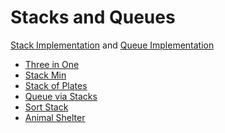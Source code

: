 # Stacks and Queues

[Stack Implementation](https://github.com/charulagrl/data-structures-and-algorithms/blob/master/cracking_the_coding_interview/stack_and_queue/stack.py) and [Queue Implementation](https://github.com/charulagrl/data-structures-and-algorithms/blob/master/cracking_the_coding_interview/stack_and_queue/queue.py)

* [Three in One]()
* [Stack Min](https://github.com/charulagrl/data-structures-and-algorithms/blob/master/cracking_the_coding_interview/stack_and_queue/stack_min.py)
* [Stack of Plates]()
* [Queue via Stacks](https://github.com/charulagrl/data-structures-and-algorithms/blob/master/cracking_the_coding_interview/stack_and_queue/queue_via_stack.py)
* [Sort Stack](https://github.com/charulagrl/data-structures-and-algorithms/blob/master/cracking_the_coding_interview/stack_and_queue/sort_stack.py)
* [Animal Shelter]()